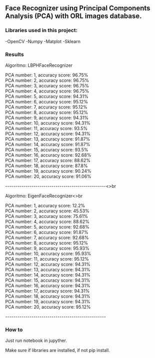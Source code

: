## Face Recognizer using Principal Components Analysis (PCA) with ORL images database.

### Libraries used in this project:

-OpenCV
-Numpy
-Matplot
-Sklearn

### Results

Algoritmo:  LBPHFaceRecognizer

<p>PCA number: 1, accuracy score: 96.75%<br>
PCA number: 2, accuracy score: 96.75%<br>
PCA number: 3, accuracy score: 96.75%<br>
PCA number: 4, accuracy score: 96.75%<br>
PCA number: 5, accuracy score: 94.31%<br>
PCA number: 6, accuracy score: 95.12%<br>
PCA number: 7, accuracy score: 95.12%<br>
PCA number: 8, accuracy score: 95.12%<br>
PCA number: 9, accuracy score: 94.31%<br>
PCA number: 10, accuracy score: 94.31%<br>
PCA number: 11, accuracy score: 93.5%<br>
PCA number: 12, accuracy score: 94.31%<br>
PCA number: 13, accuracy score: 91.87%<br>
PCA number: 14, accuracy score: 91.87%<br>
PCA number: 15, accuracy score: 93.5%<br>
PCA number: 16, accuracy score: 92.68%<br>
PCA number: 17, accuracy score: 88.62%<br>
PCA number: 18, accuracy score: 87.8%<br>
PCA number: 19, accuracy score: 90.24%<br>
PCA number: 20, accuracy score: 91.06%<br>
<p>--------------------------------------------------<>br
<p>Algoritmo:  EigenFaceRecognizer<>br

<p>PCA number: 1, accuracy score: 12.2%<br>
PCA number: 2, accuracy score: 45.53%<br>
PCA number: 3, accuracy score: 75.61%<br>
PCA number: 4, accuracy score: 88.62%<br>
PCA number: 5, accuracy score: 92.68%<br>
PCA number: 6, accuracy score: 91.87%<br>
PCA number: 7, accuracy score: 92.68%<br>
PCA number: 8, accuracy score: 95.12%<br>
PCA number: 9, accuracy score: 95.93%<br>
PCA number: 10, accuracy score: 95.93%<br>
PCA number: 11, accuracy score: 95.12%<br>
PCA number: 12, accuracy score: 94.31%<br>
PCA number: 13, accuracy score: 94.31%<br>
PCA number: 14, accuracy score: 94.31%<br>
PCA number: 15, accuracy score: 94.31%<br>
PCA number: 16, accuracy score: 94.31%<br>
PCA number: 17, accuracy score: 94.31%<br>
PCA number: 18, accuracy score: 94.31%<br>
PCA number: 19, accuracy score: 94.31%<br>
PCA number: 20, accuracy score: 95.12%<br>
<p>--------------------------------------------------<br>

### How to

Just run notebook in jupyther.

Make sure if libraries are installed, if not pip install.
